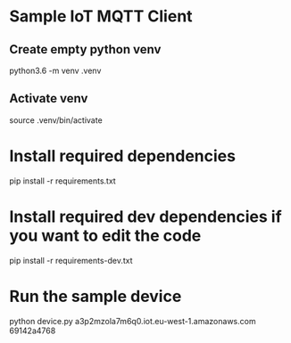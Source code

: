 # Sample IoT MQTT Client

## Create empty python venv

python3.6 -m venv .venv

## Activate venv

source .venv/bin/activate

# Install required dependencies

pip install -r requirements.txt

# Install required dev dependencies if you want to edit the code

pip install -r requirements-dev.txt

# Run the sample device

python device.py a3p2mzola7m6q0.iot.eu-west-1.amazonaws.com 69142a4768

